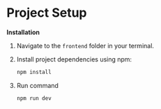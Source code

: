 # Project Setup

**Installation**

1. Navigate to the `frontend` folder in your terminal.
2. Install project dependencies using npm:

   ```bash
   npm install

3. Run command

   ```bash
   npm run dev

